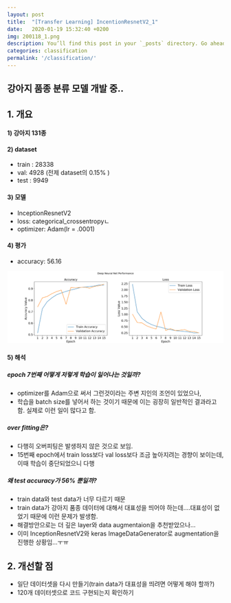 ```yaml
---
layout: post
title:  "[Transfer Learning] IncentionResnetV2_1"
date:   2020-01-19 15:32:40 +0200
img: 200118_1.png
description: You’ll find this post in your `_posts` directory. Go ahead and edit it and re-build the site to see your changes.
categories: classification
permalink: '/classification/'
---
```

## 강아지 품종 분류 모델 개발 중.. 

##  1. 개요

#### 1) 강아지 131종

#### 2) dataset

- train :  28338 
- val: 4928 (전제 dataset의 0.15% )
- test : 9949

#### 3) 모델

- InceptionResnetV2
- loss: categorical_crossentropyㄴ
- optimizer: Adam(lr = .0001)

#### 4) 평가

- accuracy: 56.16

![200118_1](images/200118_1.png)
  

#### 5) 해석


##### epoch 7번째 어떻게 저렇게 학습이 일어나는 것일까?
- optimizer를 Adam으로 써서 그런것이라는 주변 지인의 조언이 있었으나, 
- 학습을 batch size를 넣어서 하는 것이기 때문에 이는 굉장히 일반적인 결과라고 함. 실제로 이런 일이 많다고 함.

##### over fitting은?
- 다행히 오버피팅은 발생하지 않은 것으로 보임.
- 15번째 epoch에서 train loss보다 val loss보다 조금 높아지려는 경향이 보이는데, 이때 학습이 중단되었으니 다행

##### 왜 test accuracy가 56% 뿐일까?
- train data와 test data가 너무 다르기 때문
- train data가 강아지 품종 데이터에 대해서 대표성을 띄어야 하는데....대표성이 없었기 때문에 이런 문제가 발생함.
- 해결방안으로는 더 깊은 layer와  data augmentaion을 추천받았으나...
- 이미 InceptionResnetV2와 keras ImageDataGenerator로 augmentation을 진행한 상황임...ㅜㅠ

## 2. 개선할 점

- 일단 데이터셋을 다시 만들기(train data가 대표성을 띄려면 어떻게 해야 할까?)
- 120개 데이터셋으로 코드 구현되는지 확인하기